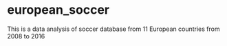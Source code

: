 # european_soccer
This is a data analysis of soccer database from 11 European countries from 2008 to 2016
